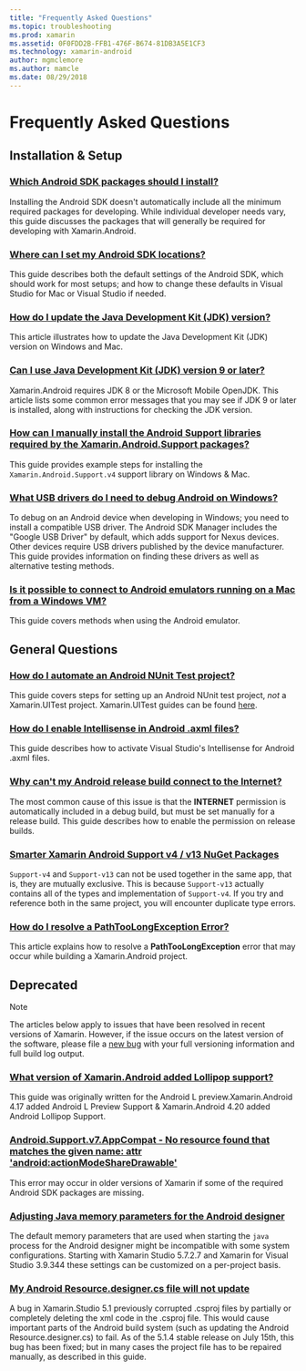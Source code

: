 ```yaml
---
title: "Frequently Asked Questions"
ms.topic: troubleshooting
ms.prod: xamarin
ms.assetid: 0F0FDD2B-FFB1-476F-B674-81DB3A5E1CF3
ms.technology: xamarin-android
author: mgmclemore
ms.author: mamcle
ms.date: 08/29/2018
---
```


# Frequently Asked Questions

## Installation & Setup

### [Which Android SDK packages should I install?](install-android-sdk-packages.md)

Installing the Android SDK doesn't automatically include all the
minimum required packages for developing. While individual developer
needs vary, this guide discusses the packages that will generally be
required for developing with Xamarin.Android.

### [Where can I set my Android SDK locations?](android-sdk-location.md)

This guide describes both the default settings of the Android SDK,
which should work for most setups; and how to change these defaults in
Visual Studio for Mac or Visual Studio if needed.

### [How do I update the Java Development Kit (JDK) version?](update-jdk.md)

This article illustrates how to update the Java Development Kit (JDK)
version on Windows and Mac.

### [Can I use Java Development Kit (JDK) version 9 or later?](jdk9-errors.md)

Xamarin.Android requires JDK 8 or the Microsoft Mobile OpenJDK. This
article lists some common error messages that you may see if JDK 9 or
later is installed, along with instructions for checking the JDK
version.


### [How can I manually install the Android Support libraries required by the Xamarin.Android.Support packages?](install-android-support-library.md)

This guide provides example steps for installing the
`Xamarin.Android.Support.v4` support library on Windows & Mac.

### [What USB drivers do I need to debug Android on Windows?](android-drivers-debug-windows.md)

To debug on an Android device when developing in Windows; you need to
install a compatible USB driver. The Android SDK Manager includes the
"Google USB Driver" by default, which adds support for Nexus devices.
Other devices require USB drivers published by the device
manufacturer. This guide provides information on finding these drivers
as well as alternative testing methods.

### [Is it possible to connect to Android emulators running on a Mac from a Windows VM?](connect-android-emulator-mac-windows.md)

This guide covers methods when using the Android emulator.

## General Questions

### [How do I automate an Android NUnit Test project?](automate-android-nunit-test.md)

This guide covers steps for setting up an Android NUnit test project,
_not_ a Xamarin.UITest project. Xamarin.UITest guides can be found
[here](https://docs.microsoft.com/appcenter/test-cloud/preparing-for-upload/uitest).

### [How do I enable Intellisense in Android .axml files?](enable-axml-intellisense.md)

This guide describes how to activate Visual Studio's Intellisense for
Android .axml files.

### [Why can't my Android release build connect to the Internet?](android-internet.md)

The most common cause of this issue is that the **INTERNET** permission
is automatically included in a debug build, but must be set manually
for a release build. This guide describes how to enable the permission
on release builds.

### [Smarter Xamarin Android Support v4 / v13 NuGet Packages](android-support-v4v13-libraries.md)

`Support-v4` and `Support-v13` can not be used together in the same
app, that is, they are mutually exclusive. This is because
`Support-v13` actually contains all of the types and implementation of
`Support-v4`. If you try and reference both in the same project, you
will encounter duplicate type errors.

### [How do I resolve a PathTooLongException Error?](path-too-long-exception.md)

This article explains how to resolve a **PathTooLongException** error
that may occur while building a Xamarin.Android project.



## Deprecated

> [!NOTE]
> The articles below apply to issues that have been
resolved in recent versions of Xamarin. However, if the issue occurs on
the latest version of the software, please file a
[new bug](~/cross-platform/troubleshooting/questions/howto-file-bug.md)
with your full versioning information and full build log output.

### [What version of Xamarin.Android added Lollipop support?](xa-lollipop.md)

This guide was originally written for the Android L
preview.Xamarin.Android 4.17 added Android L Preview Support &
Xamarin.Android 4.20 added Android Lollipop Support.

### [Android.Support.v7.AppCompat - No resource found that matches the given name: attr 'android:actionModeShareDrawable'](missing-action-mode-share-drawable.md)

This error may occur in older versions of Xamarin if some of the
required Android SDK packages are missing.

### [Adjusting Java memory parameters for the Android designer](android-designer-java-memory.md)

The default memory parameters that are used when starting the `java`
process for the Android designer might be incompatible with some system
configurations. Starting with Xamarin Studio 5.7.2.7 and Xamarin for
Visual Studio 3.9.344 these settings can be customized on a per-project
basis.

### [My Android Resource.designer.cs file will not update](resource-designer-wont-update.md)

A bug in Xamarin.Studio 5.1 previously corrupted .csproj files by
partially or completely deleting the xml code in the .csproj file. This
would cause important parts of the Android build system (such as
updating the Android Resource.designer.cs) to fail. As of the 5.1.4
stable release on July 15th, this bug has been fixed; but in many cases
the project file has to be repaired manually, as described in this
guide.



